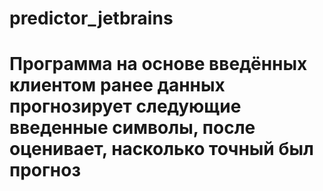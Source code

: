 # predictor_jetbrains
# Программа на основе введённых клиентом ранее данных прогнозирует следующие введенные символы, после оценивает, насколько точный был прогноз
